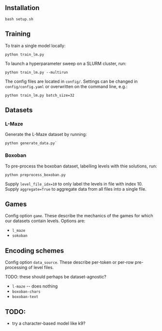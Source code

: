 ## Installation
```
bash setup.sh
```

## Training
To train a single model locally:
```
python train_lm.py
```
To launch a hyperparameter sweep on a SLURM cluster, run:
```
python train_lm.py --multirun
```
The config files are located in `config/`. Settings can be changed in `config/config.yaml` or overwritten on the command line, e.g.:
```
python train_lm.py batch_size=32
```



## Datasets

### L-Maze

Generate the L-Maze dataset by running:
```
python generate_data.py`
```


### Boxoban

To pre-process the boxoban dataset, labelling levels with thie solutions, run:
```
python preprocess_boxoban.py
```
Supply `level_file_idx=10` to only label the levels in file with index 10. Supply `aggregate=True` to aggregate data from all files into a single file.

## Games

Config option `game`. These describe the mechanics of the games for which our datasets contain levels. Options are:

- `l_maze`
- `sokoban`

## Encoding schemes

Config option `data_source`. These describe per-token or per-row pre-processing of level files.

TODO: these should perhaps be dataset-agnostic?

- `l-maze` -- does nothing
- `boxoban-chars`
- `boxoban-text`

## TODO:

- try a character-based model like k9?
<!-- - force per-character tokenization (by adding special characters between ascii symbols or similar) -->
<!-- - re-write level to replace each token with what it represents (e.g. "wall, empty, empty, wall, player, wall"). (Would be great if we could also guarantee one token per tile to keep positions consistent.) -->
<!-- - semantically parse each row of the level as, e.g., "3 walls, 1 empty space, 1 player, 1 wall" -->